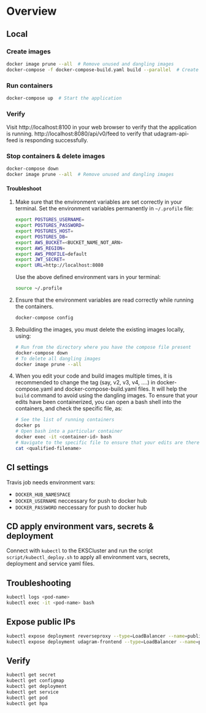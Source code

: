 # Overview

## Local
### Create images
```bash
docker image prune --all  # Remove unused and dangling images
docker-compose -f docker-compose-build.yaml build --parallel  # Create images locally
```

### Run containers
```bash
docker-compose up  # Start the application
```
### Verify
Visit http://localhost:8100 in your web browser to verify that the application is running.
http://localhost:8080/api/v0/feed to verify that udagram-api-feed is responding successfully.

### Stop containers & delete images
```bash
docker-compose down
docker image prune --all  # Remove unused and dangling images
```


#### Troubleshoot
1. Make sure that the environment variables are set correctly in your terminal.
    Set the environment variables permanently in `~/.profile` file:
    ```bash
    export POSTGRES_USERNAME=
    export POSTGRES_PASSWORD=
    export POSTGRES_HOST=
    export POSTGRES_DB=
    export AWS_BUCKET=<BUCKET_NAME_NOT_ARN>
    export AWS_REGION=
    export AWS_PROFILE=default
    export JWT_SECRET=
    export URL=http://localhost:8080
    ```

    Use the above defined environment vars in your terminal:
    ```bash
    source ~/.profile
    ```
2. Ensure that the environment variables are read correctly while running the containers.
    ```bash
    docker-compose config
    ```
3. Rebuilding the images, you must delete the existing images locally, using:
    ```bash
    # Run from the directory where you have the compose file present
    docker-compose down
    # To delete all dangling images
    docker image prune --all
    ```
4. When you edit your code and build images multiple times, it is recommended to change the tag (say, v2, v3, v4, ....) in docker-compose.yaml and docker-compose-build.yaml files. It will help the `build` command to avoid using the dangling images. To ensure that your edits have been containerized, you can open a bash shell into the containers, and check the specific file, as:
    ```bash
    # See the list of running containers
    docker ps
    # Open bash into a particular container
    docker exec -it <container-id> bash
    # Navigate to the specific file to ensure that your edits are there. 
    cat <qualified-filename>
    ```

## CI settings
Travis job needs environment vars:
* `DOCKER_HUB_NAMESPACE`
* `DOCKER_USERNAME` neccessary for push to docker hub
* `DOCKER_PASSWORD` neccessary for push to docker hub

## CD apply environment vars, secrets & deployment
Connect with `kubectl` to the EKSCluster and run the script `script/kubectl_deploy.sh` to apply all environment vars, secrets, deployment and service yaml files.

## Troubleshooting
```bash
kubectl logs <pod-name>
kubectl exec -it <pod-name> bash
```

## Expose public IPs
```bash
kubectl expose deployment reverseproxy --type=LoadBalancer --name=publicfrontend
kubectl expose deployment udagram-frontend --type=LoadBalancer --name=publicfrontend
```

## Verify
```bash
kubectl get secret
kubectl get configmap
kubectl get deployment
kubectl get service
kubectl get pod
kubectl get hpa
```
